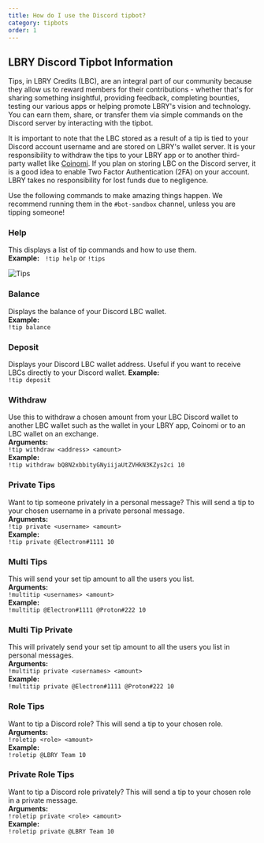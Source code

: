 ```yaml
---
title: How do I use the Discord tipbot?
category: tipbots
order: 1
---
```


## LBRY Discord Tipbot Information

Tips, in LBRY Credits (LBC), are an integral part of our community because they allow us to reward members for their contributions - whether that's for sharing something insightful, providing feedback, completing bounties, testing our various apps or helping promote LBRY's vision and technology. You can earn them, share, or transfer them via simple commands on the Discord server by interacting with the tipbot.

It is important to note that the LBC stored as a result of a tip is tied to your Discord account username and are stored on LBRY's wallet server. It is your responsibility to withdraw the tips to your LBRY app or to another third-party wallet like [Coinomi](https://play.google.com/store/apps/details?id=com.coinomi.wallet). If you plan on storing LBC on the Discord server, it is a good idea to enable Two Factor Authentication (2FA) on your account. LBRY takes no responsibility for lost funds due to negligence.

Use the following commands to make amazing things happen. We recommend running them in the `#bot-sandbox` channel, unless you are tipping someone!

### Help
This displays a list of tip commands and how to use them.  
**Example:**  
`!tip help` or `!tips`

![Tips](https://spee.ch/0/update-screenshot.jpeg)

### Balance
Displays the balance of your Discord LBC wallet.   
**Example:**   
`!tip balance`

### Deposit
Displays your Discord LBC wallet address. Useful if you want to receive LBCs directly to your Discord wallet.
**Example:**  
`!tip deposit`

### Withdraw
Use this to withdraw a chosen amount from your LBC Discord wallet to another LBC wallet such as the wallet in your LBRY app, Coinomi or to an LBC wallet on an exchange.  
**Arguments:**   
`!tip withdraw <address> <amount>`  
**Example:**  
`!tip withdraw bQ8N2xbbityGNyiijaUtZVHkN3KZys2ci 10`

### Private Tips
Want to tip someone privately in a personal message? This will send a tip to your chosen username in a private personal message.  
**Arguments:**  
`!tip private <username> <amount>`  
**Example:**  
`!tip private @Electron#1111 10`  

### Multi Tips
This will send your set tip amount to all the users you list.  
**Arguments:**  
`!multitip <usernames> <amount>`  
**Example:**  
`!multitip @Electron#1111 @Proton#222 10`  

### Multi Tip Private
This will privately send your set tip amount to all the users you list in personal messages.  
**Arguments:**  
`!multitip private <usernames> <amount>`    
**Example:**  
`!multitip private @Electron#1111 @Proton#222 10`  

### Role Tips
Want to tip a Discord role? This will send a tip to your chosen role.  
**Arguments:**    
`!roletip <role> <amount>`  
**Example:**  
`!roletip @LBRY Team 10`  

### Private Role Tips
Want to tip a Discord role privately? This will send a tip to your chosen role in a private message.  
**Arguments:**  
`!roletip private <role> <amount>`  
**Example:**  
`!roletip private @LBRY Team 10`
